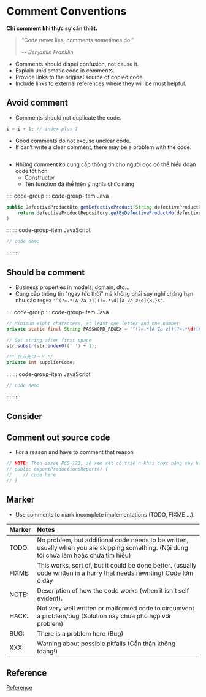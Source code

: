 # Comment Conventions

**Chỉ comment khi thực sự cần thiết.**
> “Code never lies, comments sometimes do.”
>
> -- <cite>Benjamin Franklin</cite>

- Comments should dispel confusion, not cause it.
- Explain unidiomatic code in comments.
- Provide links to the original source of copied code.
- Include links to external references where they will be most helpful.

## Avoid comment

- Comments should not duplicate the code.

```java
i = i + 1; // index plus 1
```

- Good comments do not excuse unclear code.
- If can’t write a clear comment, there may be a problem with the code.

```java

```

- Những comment ko cung cấp thông tin cho người đọc có thể hiểu đoạn code tốt hơn
  - Constructor
  - Tên function đã thể hiện ý nghĩa chức năng

:::: code-group
::: code-group-item Java

```java
public DefectiveProductDto getDefectiveProduct(String defectiveProductNo) {
    return defectiveProductRepository.getByDefectiveProductNo(defectiveProductNo);
}
```

:::
::: code-group-item JavaScript

```js
// code demo
```

:::
::::

## Should be comment

- Business properties in models, domain, dto...
- Cung cấp thông tin "ngay tức thời" mà không phải suy nghĩ chẳng hạn như các regex `"^(?=.*[A-Za-z])(?=.*\d)[A-Za-z\d]{8,}$"`.

:::: code-group
::: code-group-item Java

```java
// Minimum eight characters, at least one letter and one number
private static final String PASSWORD_REGEX = "^(?=.*[A-Za-z])(?=.*\d)[A-Za-z\d]{8,}$";

// Get string after first space
str.substr(str.indexOf(' ') + 1);

/** 仕入先コード */
private int supplierCode;
```

:::
::: code-group-item JavaScript

```js
// code demo
```

:::
::::

## Consider

## Comment out source code

- For a reason and have to comment that reason

```java
// NOTE: Theo issue PCS-123, sẽ xem xét có triển khai chức năng này hay không.
// public exportProductionsReport() {
//    // code here
// }
```

## Marker

- Use comments to mark incomplete implementations (TODO, FIXME ...).

| Marker |                                                                  Notes                                                                   |
| :----- | :--------------------------------------------------------------------------------------------------------------------------------------- |
| TODO:  | No problem, but additional code needs to be written, usually when you are skipping something. (Nội dung tôi chưa làm hoặc chưa tìm hiểu) |
| FIXME: | This works, sort of, but it could be done better. (usually code written in a hurry that needs rewriting) Code lởm ở đây                  |
| NOTE:  | Description of how the code works (when it isn't self evident).                                                                          |
| HACK:  | Not very well written or malformed code to circumvent a problem/bug (Solution này chưa phù hợp với problem)                              |
| BUG:   | There is a problem here (Bug)                                                                                                            |
| XXX:   | Warning about possible pitfalls (Cẩn thận không toang!)                                                                                  |

## Reference

[Reference](https://stackoverflow.blog/2021/12/23/best-practices-for-writing-code-comments/)
